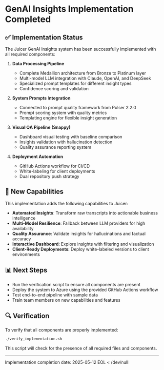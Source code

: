 # GenAI Insights Implementation Completed

## ✅ Implementation Status

The Juicer GenAI Insights system has been successfully implemented with all required components:

1. **Data Processing Pipeline**
   - Complete Medallion architecture from Bronze to Platinum layer
   - Multi-model LLM integration with Claude, OpenAI, and DeepSeek
   - Specialized prompt templates for different insight types
   - Confidence scoring and validation

2. **System Prompts Integration**
   - Connected to prompt quality framework from Pulser 2.2.0
   - Prompt scoring system with quality metrics
   - Templating engine for flexible insight generation

3. **Visual QA Pipeline (Snappy)**
   - Dashboard visual testing with baseline comparison
   - Insights validation with hallucination detection
   - Quality assurance reporting system

4. **Deployment Automation**
   - GitHub Actions workflow for CI/CD
   - White-labeling for client deployments
   - Dual repository push strategy

## 🚀 New Capabilities

This implementation adds the following capabilities to Juicer:

- **Automated Insights**: Transform raw transcripts into actionable business intelligence
- **Multi-Model Resilience**: Fallback between LLM providers for high availability
- **Quality Assurance**: Validate insights for hallucinations and factual accuracy
- **Interactive Dashboard**: Explore insights with filtering and visualization
- **Client-Ready Deployments**: Deploy white-labeled versions to client environments

## 📊 Next Steps

- Run the verification script to ensure all components are present
- Deploy the system to Azure using the provided GitHub Actions workflow
- Test end-to-end pipeline with sample data
- Train team members on new capabilities and features

## 🔍 Verification

To verify that all components are properly implemented:

```bash
./verify_implementation.sh
```

This script will check for the presence of all required files and components.

---

Implementation completion date: 2025-05-12
EOL < /dev/null